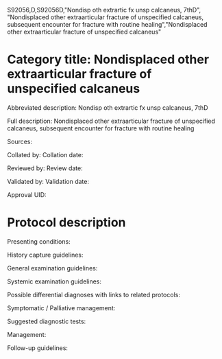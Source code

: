 S92056,D,S92056D,"Nondisp oth extrartic fx unsp calcaneus, 7thD", "Nondisplaced other extraarticular fracture of unspecified calcaneus, subsequent encounter for fracture with routine healing","Nondisplaced other extraarticular fracture of unspecified calcaneus"
# Category title: Nondisplaced other extraarticular fracture of unspecified calcaneus

Abbreviated description: Nondisp oth extrartic fx unsp calcaneus, 7thD

Full description: Nondisplaced other extraarticular fracture of unspecified calcaneus, subsequent encounter for fracture with routine healing

Sources:

Collated by:
Collation date:

Reviewed by:
Review date:

Validated by:
Validation date:

Approval UID:

# Protocol description

Presenting conditions:

History capture guidelines:

General examination guidelines:

Systemic examination guidelines:

Possible differential diagnoses with links to related protocols:

Symptomatic / Palliative management:

Suggested diagnostic tests:

Management:

Follow-up guidelines:
